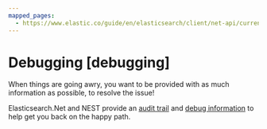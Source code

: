 ```yaml
---
mapped_pages:
  - https://www.elastic.co/guide/en/elasticsearch/client/net-api/current/debugging.html
---
```


# Debugging [debugging]

When things are going awry, you want to be provided with as much information as possible, to resolve the issue!

Elasticsearch.Net and NEST provide an [audit trail](audit-trail.md) and [debug information](debug-information.md) to help get you back on the happy path.




